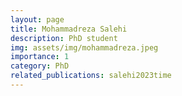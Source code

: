 ```yaml
---
layout: page
title: Mohammadreza Salehi
description: PhD student
img: assets/img/mohammadreza.jpeg
importance: 1
category: PhD
related_publications: salehi2023time
---
```

